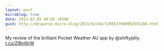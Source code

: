 ```yaml
---
layout: post
microblog: true
date: 2013-02-05 00:05 +0300
guid: http://desparoz.micro.blog/2013/02/04/t298537900092555266.html
---
```

My review of the brilliant Pocket Weather AU app by @shiftyjelly. [t.co/ZIBnI6rW](http://t.co/ZIBnI6rW)
